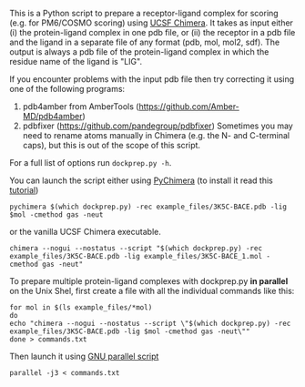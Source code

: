This is a Python script to prepare a receptor-ligand complex for scoring (e.g. for PM6/COSMO scoring) using [UCSF Chimera](https://www.cgl.ucsf.edu/chimera/). It takes as input either (i) the protein-ligand complex in one pdb file, or (ii) the receptor in a pdb file and the ligand in a separate file of any format (pdb, mol, mol2, sdf). The output is always a pdb file of the protein-ligand complex in which the residue name of the ligand is "LIG".

If you encounter problems with the input pdb file then try correcting it using one of the following programs:
1) pdb4amber from AmberTools (https://github.com/Amber-MD/pdb4amber)
2) pdbfixer (https://github.com/pandegroup/pdbfixer)
Sometimes you may need to rename atoms manually in Chimera (e.g. the N- and C-terminal caps), but this is out of the scope of this script.


For a full list of options run `dockprep.py -h`.


You can launch the script either using [PyChimera](https://pychimera.readthedocs.io/en/latest/) (to install it read this [tutorial](https://github.com/tevang/tutorials/tree/master/create_alternative_protonations)) 
```
pychimera $(which dockprep.py) -rec example_files/3K5C-BACE.pdb -lig $mol -cmethod gas -neut
```
or the vanilla UCSF Chimera executable.
```
chimera --nogui --nostatus --script "$(which dockprep.py) -rec example_files/3K5C-BACE.pdb -lig example_files/3K5C-BACE_1.mol -cmethod gas -neut"
```
To prepare multiple protein-ligand complexes with dockprep.py **in parallel** on the Unix Shel, first create a file with all the individual commands like this:
```
for mol in $(ls example_files/*mol)
do
echo "chimera --nogui --nostatus --script \"$(which dockprep.py) -rec example_files/3K5C-BACE.pdb -lig $mol -cmethod gas -neut\""
done > commands.txt
```

Then launch it using [GNU parallel script](https://www.gnu.org/software/parallel/)
``` 
parallel -j3 < commands.txt
```
